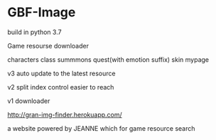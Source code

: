 # GBF-Image
build in python 3.7

Game resourse downloader

characters
class
summmons
quest(with emotion suffix)
skin
mypage

v3 auto update to the latest resource

v2 split index control easier to reach

v1 downloader

http://gran-img-finder.herokuapp.com/

a website powered by JEANNE which for game resource search
